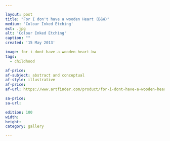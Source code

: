 ```yaml
---

layout: post
title: "For I don't have a wooden Heart (B&W)"
medium: 'Colour Inked Etching'
ext: .jpg
alt: 'Colour Inked Etching'
caption: ""
created: '15 May 2013'

image: for-i-dont-have-a-wooden-heart-bw
tags:
  - childhood

af-price:
af-subject: abstract and conceptual
af-style: illustrative
af-price:
af-url: https://www.artfinder.com/product/for-i-dont-have-a-wooden-heart-bw/

sa-price:
sa-url:

edition: 100
width:
height:
category: gallery

---
```

